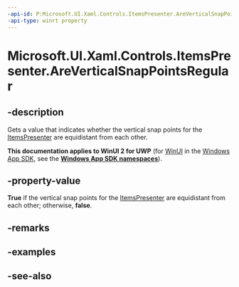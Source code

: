 ```yaml
---
-api-id: P:Microsoft.UI.Xaml.Controls.ItemsPresenter.AreVerticalSnapPointsRegular
-api-type: winrt property
---
```


<!-- Property syntax
public bool AreVerticalSnapPointsRegular { get; }
-->

# Microsoft.UI.Xaml.Controls.ItemsPresenter.AreVerticalSnapPointsRegular

## -description
Gets a value that indicates whether the vertical snap points for the [ItemsPresenter](itemspresenter.md) are equidistant from each other.

**This documentation applies to WinUI 2 for UWP** (for [WinUI](/windows/apps/winui/winui3/) in the [Windows App SDK](/windows/apps/windows-app-sdk/), see the **[Windows App SDK namespaces](/windows/windows-app-sdk/api/winrt/)**).

## -property-value
**True** if the vertical snap points for the [ItemsPresenter](itemspresenter.md) are equidistant from each other; otherwise, **false**.

## -remarks

## -examples

## -see-also
